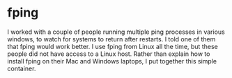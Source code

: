 # fping

I worked with a couple of people running multiple ping processes in various
windows, to watch for systems to return after restarts. I told one of them
that fping would work better. I use fping from Linux all the time, but these
people did not have access to a Linux host. Rather than explain how to
install fping on their Mac and Windows laptops, I put together this simple
container.
